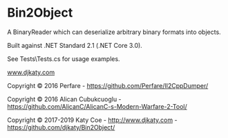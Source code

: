 # Bin2Object
A BinaryReader which can deserialize arbitrary binary formats into objects.

Built against .NET Standard 2.1 (.NET Core 3.0).

See Tests\Tests.cs for usage examples.

www.djkaty.com

Copyright &copy; 2016 Perfare - https://github.com/Perfare/Il2CppDumper/

Copyright &copy; 2016 Alican Cubukcuoglu - https://github.com/AlicanC/AlicanC-s-Modern-Warfare-2-Tool/

Copyright &copy; 2017-2019 Katy Coe - http://www.djkaty.com - https://github.com/djkaty/Bin2Object/
